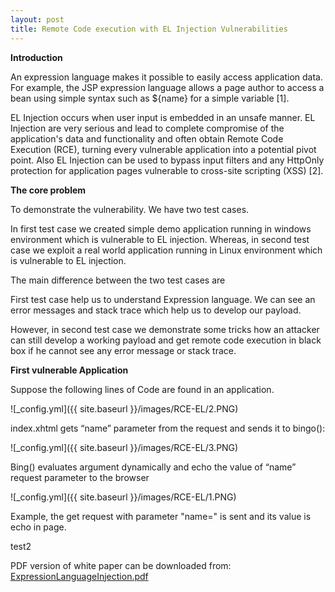 ```yaml
---
layout: post
title: Remote Code execution with EL Injection Vulnerabilities
---
```


 **Introduction**
 
An expression language makes it possible to easily access application data. For example, the JSP expression language allows a page author to access a bean using simple syntax such as ${name} for a simple variable [1].

EL Injection occurs when user input is embedded in an unsafe manner. EL Injection are very serious and lead to complete compromise of the application's data and functionality and often obtain Remote Code Execution (RCE), turning every vulnerable application into a potential pivot point. Also EL Injection can be used to bypass input filters and any HttpOnly protection for application pages vulnerable to cross-site scripting (XSS) [2].



**The core problem**

To demonstrate the vulnerability. We have two test cases.

In first test case we created simple demo application running in windows environment which is vulnerable to EL injection. Whereas, in second test case we exploit a real world application running in Linux environment which is vulnerable to EL injection.

The main difference between the two test cases are

First test case help us to understand Expression language. We can see an error messages and stack trace which help us to develop our payload.

However, in second test case we demonstrate some tricks how an attacker can still develop a working payload and get remote code execution in black box if he cannot see any error message or stack trace.



 **First vulnerable Application**

Suppose the following lines of Code are found in an application.


![_config.yml]({{ site.baseurl }}/images/RCE-EL/2.PNG)

index.xhtml gets “name” parameter from the request and sends it to bingo():
 
 
 
 
![_config.yml]({{ site.baseurl }}/images/RCE-EL/3.PNG)

Bing() evaluates argument dynamically and echo the value of “name” request parameter to the browser
 
 
 
 
 
 ![_config.yml]({{ site.baseurl }}/images/RCE-EL/1.PNG)
 
Example, the get request with parameter "name=" is sent and its value is echo in page.



test2

PDF version of white paper can be downloaded from:
[ExpressionLanguageInjection.pdf](https://www.exploit-db.com/docs/46303)
